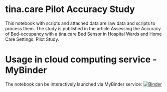 # tina.care Pilot Accuracy Study
This notebook with scripts and attached data are raw data and scripts to process them. The study is published in the article Assessing the Accuracy of Bed-occupancy with a tina.care Bed Sensor in Hospital Wards and Home Care Settings: Pilot Study.

# Usage in cloud computing service - MyBinder
The notebook can be interactively launched via MyBinder service: 
[![Binder](https://mybinder.org/badge_logo.svg)](https://mybinder.org/v2/gh/TomasKulhanek/tina.care_accuracy_study_pilot/main)
